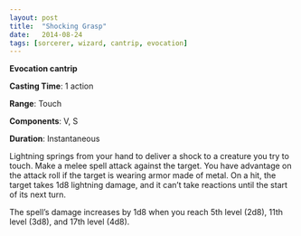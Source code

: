 ```yaml
---
layout: post
title:  "Shocking Grasp"
date:   2014-08-24
tags: [sorcerer, wizard, cantrip, evocation]
---
```


**Evocation cantrip**

**Casting Time**: 1 action

**Range**: Touch

**Components**: V, S

**Duration**: Instantaneous

Lightning springs from your hand to deliver a shock to a creature you try to touch. Make a melee spell attack against the target. You have advantage on the attack roll if the target is wearing armor made of metal. On a hit, the target takes 1d8 lightning damage, and it can’t take reactions until the start of its next turn.

The spell’s damage increases by 1d8 when you reach 5th level (2d8), 11th level (3d8), and 17th level (4d8).
